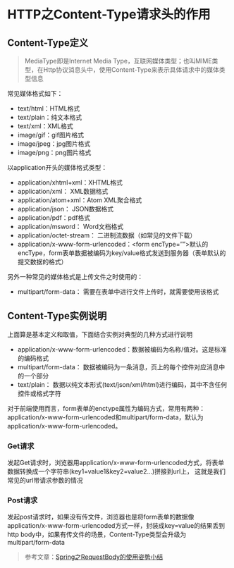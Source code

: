 # HTTP之Content-Type请求头的作用

## Content-Type定义

> MediaType即是Internet Media Type，互联网媒体类型；也叫MIME类型，在Http协议消息头中，使用Content-Type来表示具体请求中的媒体类型信息

常见媒体格式如下：

- text/html：HTML格式
- text/plain：纯文本格式
- text/xml：XML格式
- image/gif：gif图片格式
- image/jpeg：jpg图片格式
- image/png：png图片格式

以application开头的媒体格式类型：

- application/xhtml+xml：XHTML格式
- application/xml： XML数据格式
- application/atom+xml：Atom XML聚合格式
- application/json： JSON数据格式
- application/pdf：pdf格式
- application/msword： Word文档格式
- application/octet-stream： 二进制流数据（如常见的文件下载）
- application/x-www-form-urlencoded：\<form encType=””\>默认的encType，form表单数据被编码为key/value格式发送到服务器（表单默认的提交数据的格式）

另外一种常见的媒体格式是上传文件之时使用的：

- multipart/form-data： 需要在表单中进行文件上传时，就需要使用该格式

## Content-Type实例说明

上面算是基本定义和取值，下面结合实例对典型的几种方式进行说明

- application/x-www-form-urlencoded：数据被编码为名称/值对。这是标准的编码格式
- multipart/form-data： 数据被编码为一条消息，页上的每个控件对应消息中的一个部分
- text/plain： 数据以纯文本形式(text/json/xml/html)进行编码，其中不含任何控件或格式字符

对于前端使用而言，form表单的enctype属性为编码方式，常用有两种：application/x-www-form-urlencoded和multipart/form-data，默认为application/x-www-form-urlencoded。

### Get请求

发起Get请求时，浏览器用application/x-www-form-urlencoded方式，将表单数据转换成一个字符串(key1=value1&key2=value2...)拼接到url上，
这就是我们常见的url带请求参数的情况

### Post请求

发起post请求时，如果没有传文件，浏览器也是将form表单的数据像application/x-www-form-urlencoded方式一样，封装成key=value的结果丢到http body中，如果有传文件的场景，Content-Type类型会升级为multipart/form-data

> 参考文章：[Spring之RequestBody的使用姿势小结](https://juejin.im/post/5b5efff0e51d45198469acea)
